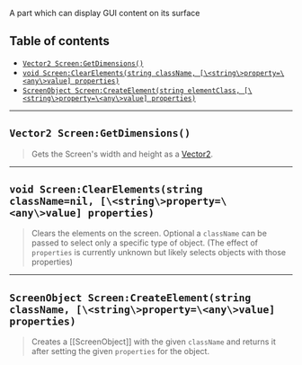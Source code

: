 A part which can display GUI content on its surface

## Table of contents
* [`Vector2 Screen:GetDimensions()`](#vector2-screengetdimensions)
* [`void Screen:ClearElements(string className, [\<string\>property=\<any\>value] properties)`](#void-screenclearelementsstring-classnamenil-stringpropertyanyvalue-properties)
* [`ScreenObject Screen:CreateElement(string elementClass, [\<string\>property=\<any\>value] properties)`](#screenobject-screencreateelementstring-classname-stringpropertyanyvalue-properties)

___

## `Vector2 Screen:GetDimensions()`

> Gets the Screen's width and height as a [Vector2](https://developer.roblox.com/en-us/api-reference/datatype/Vector2).

___

## `void Screen:ClearElements(string className=nil, [\<string\>property=\<any\>value] properties)`

> Clears the elements on the screen. Optional a `className` can be passed to select only a specific type of object. (The effect of `properties` is currently unknown but likely selects objects with those properties)

___

## `ScreenObject Screen:CreateElement(string className, [\<string\>property=\<any\>value] properties)`

> Creates a [[ScreenObject]] with the given `className` and returns it after setting the given `properties` for the object.